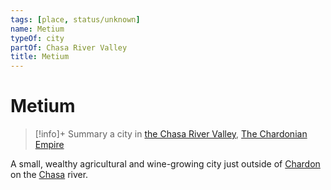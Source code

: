 ```yaml
---
tags: [place, status/unknown]
name: Metium
typeOf: city
partOf: Chasa River Valley
title: Metium
---
```

# Metium
>[!info]+ Summary
> a city in [the Chasa River Valley](<./chasa-river-valley.md>), [The Chardonian Empire](<../chardonian-empire.md>)

A small, wealthy agricultural and wine-growing city just outside of [Chardon](<../chardon/chardon.md>) on the [Chasa](<../../../chasa-nahadi-watershed/rivers/chasa.md>) river. 






